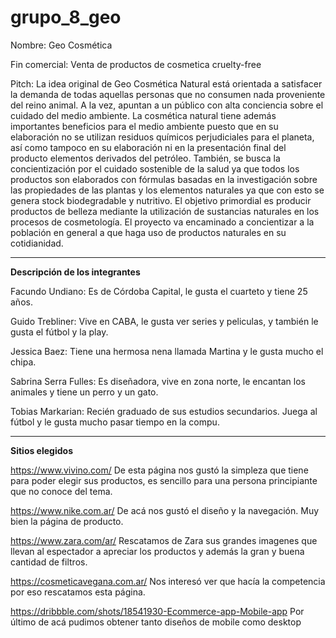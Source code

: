 # grupo_8_geo
Nombre: Geo Cosmética

Fin comercial: Venta de productos de cosmetica cruelty-free

Pitch: La idea original de Geo Cosmética Natural está orientada a satisfacer la demanda de todas aquellas personas que no consumen nada proveniente del reino animal. A la vez, apuntan a un público con alta conciencia sobre el cuidado del medio ambiente. La cosmética natural tiene además importantes beneficios para el medio ambiente puesto que en su elaboración no se utilizan residuos químicos perjudiciales para el planeta, así como tampoco en su elaboración ni en la presentación final del producto elementos derivados del petróleo.
También, se busca la concientización por el cuidado sostenible de la salud ya que todos los productos son elaborados con fórmulas basadas en la investigación sobre las propiedades de las plantas y los elementos naturales ya que con esto se genera stock biodegradable y nutritivo.
El objetivo primordial es producir productos de belleza mediante la utilización de sustancias naturales en los procesos de cosmetología. El proyecto va encaminado a concientizar a la población en general a que haga uso de productos naturales en su cotidianidad.

----------

**Descripción de los integrantes**

Facundo Undiano: Es de Córdoba Capital, le gusta el cuarteto y tiene 25 años.

Guido Trebliner: Vive en CABA, le gusta ver series y peliculas, y también le gusta el fútbol y la play.

Jessica Baez: Tiene una hermosa nena llamada Martina y le gusta mucho el chipa.

Sabrina Serra Fulles: Es diseñadora, vive en zona norte, le encantan los animales y tiene un perro y un gato.

Tobias Markarian: Recién graduado de sus estudios secundarios. Juega al fútbol y le gusta mucho pasar tiempo en la compu.

----------

**Sitios elegidos**

https://www.vivino.com/
De esta página nos gustó la simpleza que tiene para poder elegir sus productos, es sencillo para una persona principiante que no conoce del tema.

https://www.nike.com.ar/ 
De acá nos gustó el diseño y la navegación. Muy bien la página de producto.

https://www.zara.com/ar/ 
Rescatamos de Zara sus grandes imagenes que llevan al espectador a apreciar los productos y además la gran y buena cantidad de filtros.

https://cosmeticavegana.com.ar/ 
Nos interesó ver que hacía la competencia por eso rescatamos esta página.

https://dribbble.com/shots/18541930-Ecommerce-app-Mobile-app 
Por último de acá pudimos obtener tanto diseños de mobile como desktop
